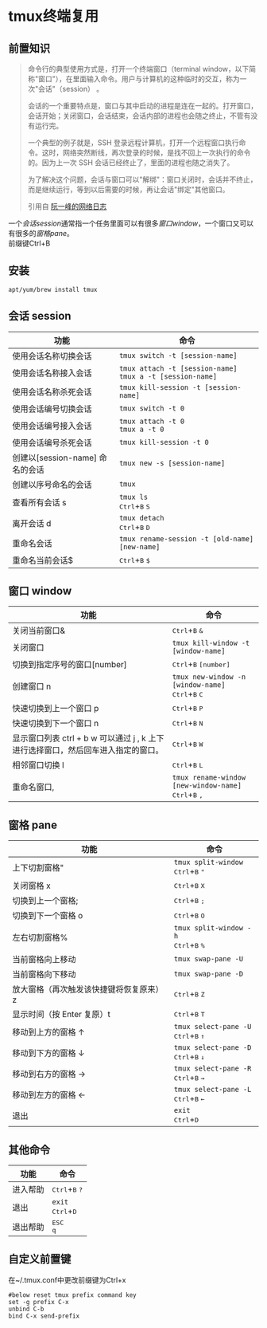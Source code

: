 # tmux终端复用

## 前置知识

> 命令行的典型使用方式是，打开一个终端窗口（terminal window，以下简称"窗口"），在里面输入命令。用户与计算机的这种临时的交互，称为一次"会话"（session） 。
>
> 会话的一个重要特点是，窗口与其中启动的进程是连在一起的。打开窗口，会话开始；关闭窗口，会话结束，会话内部的进程也会随之终止，不管有没有运行完。
>
> 一个典型的例子就是，SSH 登录远程计算机，打开一个远程窗口执行命令。这时，网络突然断线，再次登录的时候，是找不回上一次执行的命令的。因为上一次 SSH 会话已经终止了，里面的进程也随之消失了。
>
> 为了解决这个问题，会话与窗口可以"解绑"：窗口关闭时，会话并不终止，而是继续运行，等到以后需要的时候，再让会话"绑定"其他窗口。
>
> 引用自 [阮一峰的网络日志](http://www.ruanyifeng.com/blog/2019/10/tmux.html)

一个*会话session*通常指一个任务里面可以有很多*窗口window*，一个窗口又可以有很多的*窗格pane*。  
前缀键Ctrl+B

## 安装

`apt/yum/brew install tmux`

## 会话 session

| 功能                            | 命令                                                           |
| ------------------------------- | -------------------------------------------------------------- |
| 使用会话名称切换会话            | `tmux switch -t [session-name]`                                |
| 使用会话名称接入会话            | `tmux attach -t [session-name]`<br/>`tmux a -t [session-name]` |
| 使用会话名称杀死会话            | `tmux kill-session -t [session-name]`                          |
| 使用会话编号切换会话            | `tmux switch -t 0`                                             |
| 使用会话编号接入会话            | `tmux attach -t 0`<br/>`tmux a -t 0`                           |
| 使用会话编号杀死会话            | `tmux kill-session -t 0`                                       |
| 创建以[session-name] 命名的会话 | `tmux new -s [session-name]`                                   |
| 创建以序号命名的会话            | `tmux`                                                         |
| 查看所有会话 s                  | `tmux ls`<br/><kbd>Ctrl</kbd>+<kbd>B</kbd> <kbd>S</kbd>        |
| 离开会话 d                      | `tmux detach`<br/><kbd>Ctrl</kbd>+<kbd>B</kbd> <kbd>D</kbd>    |
| 重命名会话                      | `tmux rename-session -t [old-name] [new-name]`                 |
| 重命名当前会话$                 | <kbd>Ctrl</kbd>+<kbd>B</kbd> <kbd>$</kbd>                      |

## 窗口 window

| 功能                                                                              | 命令                                                                                 |
| --------------------------------------------------------------------------------- | ------------------------------------------------------------------------------------ |
| 关闭当前窗口&                                                                     | <kbd>Ctrl</kbd>+<kbd>B</kbd> <kbd>&</kbd>                                            |
| 关闭窗口                                                                          | `tmux kill-window -t [window-name]`                                                  |
| 切换到指定序号的窗口[number]                                                      | <kbd>Ctrl</kbd>+<kbd>B</kbd> <kbd>[number]</kbd>                                     |
| 创建窗口 n                                                                        | `tmux new-window -n [window-name]`<br/><kbd>Ctrl</kbd>+<kbd>B</kbd> <kbd>C</kbd>     |
| 快速切换到上一个窗口 p                                                            | <kbd>Ctrl</kbd>+<kbd>B</kbd> <kbd>P</kbd>                                            |
| 快速切换到下一个窗口 n                                                            | <kbd>Ctrl</kbd>+<kbd>B</kbd> <kbd>N</kbd>                                            |
| 显示窗口列表 ctrl + b w 可以通过 j , k 上下进行选择窗口，然后回车进入指定的窗口。 | <kbd>Ctrl</kbd>+<kbd>B</kbd> <kbd>W</kbd>                                            |
| 相邻窗口切换 l                                                                    | <kbd>Ctrl</kbd>+<kbd>B</kbd> <kbd>L</kbd>                                            |
| 重命名窗口,                                                                       | `tmux rename-window [new-window-name]`<br/><kbd>Ctrl</kbd>+<kbd>B</kbd> <kbd>,</kbd> |

## 窗格 pane

| 功能                                    | 命令                                                                 |
| --------------------------------------- | -------------------------------------------------------------------- |
| 上下切割窗格"                           | `tmux split-window`<br/><kbd>Ctrl</kbd>+<kbd>B</kbd> <kbd>"</kbd>    |
| 关闭窗格 x                              | <kbd>Ctrl</kbd>+<kbd>B</kbd> <kbd>X</kbd>                            |
| 切换到上一个窗格;                       | <kbd>Ctrl</kbd>+<kbd>B</kbd> <kbd>;</kbd>                            |
| 切换到下一个窗格 o                      | <kbd>Ctrl</kbd>+<kbd>B</kbd> <kbd>O</kbd>                            |
| 左右切割窗格%                           | `tmux split-window -h`<br/><kbd>Ctrl</kbd>+<kbd>B</kbd> <kbd>%</kbd> |
| 当前窗格向上移动                        | `tmux swap-pane -U`                                                  |
| 当前窗格向下移动                        | `tmux swap-pane -D`                                                  |
| 放大窗格（再次触发该快捷键将恢复原来）z | <kbd>Ctrl</kbd>+<kbd>B</kbd> <kbd>Z</kbd>                            |
| 显示时间（按 Enter 复原）t              | <kbd>Ctrl</kbd>+<kbd>B</kbd> <kbd>T</kbd>                            |
| 移动到上方的窗格 ↑                      | `tmux select-pane -U`<br/><kbd>Ctrl</kbd>+<kbd>B</kbd> <kbd>↑</kbd>  |
| 移动到下方的窗格 ↓                      | `tmux select-pane -D`<br/><kbd>Ctrl</kbd>+<kbd>B</kbd> <kbd>↓</kbd>  |
| 移动到右方的窗格 →                      | `tmux select-pane -R`<br/><kbd>Ctrl</kbd>+<kbd>B</kbd> <kbd>→</kbd>  |
| 移动到左方的窗格 ←                      | `tmux select-pane -L`<br/><kbd>Ctrl</kbd>+<kbd>B</kbd> <kbd>←</kbd>  |
| 退出                                    | `exit`<br/><kbd>Ctrl</kbd>+<kbd>D</kbd>                              |

## 其他命令

| 功能     | 命令                                      |
| -------- | ----------------------------------------- |
| 进入帮助 | <kbd>Ctrl</kbd>+<kbd>B</kbd> <kbd>?</kbd> |
| 退出     | `exit`<br/><kbd>Ctrl</kbd>+<kbd>D</kbd>   |
| 退出帮助 | <kbd>ESC</kbd><br/><kbd>q</kbd>           |

## 自定义前置键

在~/.tmux.conf中更改前缀键为Ctrl+x

```Text
#below reset tmux prefix command key
set -g prefix C-x
unbind C-b
bind C-x send-prefix
```
